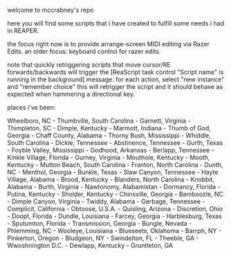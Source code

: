 welcome to mccrabney's repo

here you will find some scripts that i have created to fulfill some needs i had in REAPER.

the focus right now is to provide arrange-screen MIDI editing via Razer Edits. an older focus: keyboard control for razer edits.

note that quickly retriggering scripts that move cursor/RE forwards/backwards will trigger the [ReaScript task control "Script name" is running in the background] message.
for each action, select "new instance" and "remember choice" 
this will retrigger the script and it should behave as expected when hammering a directional key.















places i've been:

Wheelboro, NC - Thumbville, South Carolina - Garnett, Virginia - Thimpleton, SC - Dimple, Kentucky - Marmott, Indiana - Thumb of God, Georgia - Chaff County, Alabama - Thorny Bush, Mississippi - Whiddle, South Carolina - Dickle, Tennessee - Abstinence, Tennessee - Gurth, Texas - Foyble Valley, Mississippi - Godhood, Arkansas - Berlapp, Tennessee - Kinkle Village, Florida - Gurney, Virginia - Mouthole, Kentucky - Mooth, Kentucky - Mutton Beach, South Carolina - Franton, North Carolina - Dunth, NC - Menthol, Georgia - Bunkle, Texas - Slaw Canyon, Tennessee - Hayte Village, Alabama - Brood, Kentucky - Blanders, North Carolina - Knobbit, Alabama - Burth, Virginia - Nawtonomy, Alabamistan - Dormancy, Florida - Putina, Kentucky - Sholder, Kentucky - Chinsville, Georgia - Bamboozle, NC - Dimple Canyon, Virginia - Twiddy, Alabama - Gerbage, Tennessee - Complicit, California - Obtoose, U.S.A. - Quisling, Arizona - Discretion, Ohio - Doopt, Florida - Dundle, Louisiana - Farcey, Georgia - Harblesburg, Texas - Sputumton, Florida - Transmission, Georgia - Bungle, Nevada - Phlemming, NC - Wooleye, Louisiana - Blueseets, Oklahoma - Barrph, NY - Pinkerton, Oregon - Bludgeon, NY - Swindelton, FL - Theeble, GA - Wwoshnington D.C. - Dewlapp, Kentucky - Gruntleton, GA

